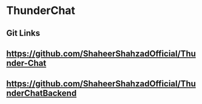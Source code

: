 # ThunderChat

## Git Links

## https://github.com/ShaheerShahzadOfficial/Thunder-Chat

##  https://github.com/ShaheerShahzadOfficial/ThunderChatBackend
